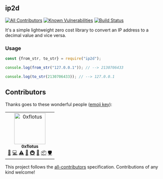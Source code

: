 ## ip2d
[![All Contributors](https://img.shields.io/badge/all_contributors-1-orange.svg?style=flat-square)](#contributors)
[![Known Vulnerabilities](https://snyk.io/test/github/0xflotus/ip2d/badge.svg?targetFile=package.json)](https://snyk.io/test/github/0xflotus/ip2d?targetFile=package.json)
[![Build Status](https://travis-ci.org/0xflotus/ip2d.svg?branch=master)](https://travis-ci.org/0xflotus/ip2d)

It's a simple lightweight zero cost library to convert an IP address to a decimal value and vice versa.

### Usage

```javascript
const {from_str, to_str} = require("ip2d");

console.log(from_str("127.0.0.1")); // --> 2130706433

console.log(to_str(2130706433)); // --> 127.0.0.1
```

## Contributors

Thanks goes to these wonderful people ([emoji key](https://allcontributors.org/docs/en/emoji-key)):

<!-- ALL-CONTRIBUTORS-LIST:START - Do not remove or modify this section -->
<!-- prettier-ignore -->
<table><tr><td align="center"><a href="https://github.com/0xflotus"><img src="https://avatars3.githubusercontent.com/u/26602940?v=4" width="100px;" alt="0xflotus"/><br /><sub><b>0xflotus</b></sub></a><br /><a href="https://github.com/0xflotus/ip2d/commits?author=0xflotus" title="Documentation">📖</a> <a href="https://github.com/0xflotus/ip2d/commits?author=0xflotus" title="Code">💻</a> <a href="https://github.com/0xflotus/ip2d/commits?author=0xflotus" title="Tests">⚠️</a> <a href="#projectManagement-0xflotus" title="Project Management">📆</a> <a href="#infra-0xflotus" title="Infrastructure (Hosting, Build-Tools, etc)">🚇</a> <a href="#maintenance-0xflotus" title="Maintenance">🚧</a> <a href="#platform-0xflotus" title="Packaging/porting to new platform">📦</a> <a href="#security-0xflotus" title="Security">🛡️</a></td></tr></table>

<!-- ALL-CONTRIBUTORS-LIST:END -->

This project follows the [all-contributors](https://github.com/all-contributors/all-contributors) specification. Contributions of any kind welcome!
